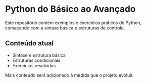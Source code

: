 # Python do Básico ao Avançado

Este repositório contém exemplos e exercícios práticos de Python, começando com a sintaxe básica e estruturas de controle.

## Conteúdo atual
- Sintaxe e estrutura básica
- Estruturas condicionais
- Exercícios resolvidos

Mais conteúdo será adicionado à medida que o projeto evoluir.


